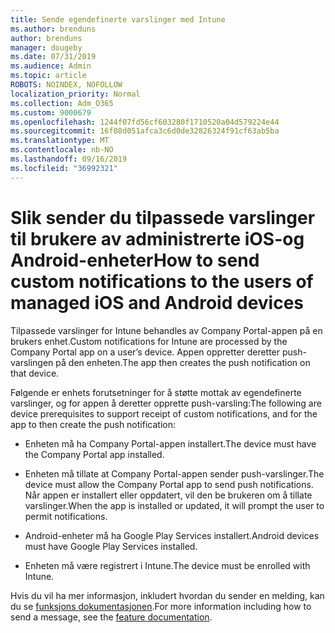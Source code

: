 ```yaml
---
title: Sende egendefinerte varslinger med Intune
ms.author: brenduns
author: brenduns
manager: dougeby
ms.date: 07/31/2019
ms.audience: Admin
ms.topic: article
ROBOTS: NOINDEX, NOFOLLOW
localization_priority: Normal
ms.collection: Adm_O365
ms.custom: 9000679
ms.openlocfilehash: 1244f07fd56cf603280f1710520a04d579224e44
ms.sourcegitcommit: 16f08d051afca3c6d0de32826324f91cf63ab5ba
ms.translationtype: MT
ms.contentlocale: nb-NO
ms.lasthandoff: 09/16/2019
ms.locfileid: "36992321"
---
```

# <a name="how-to-send-custom-notifications-to-the-users-of-managed-ios-and-android-devices"></a><span data-ttu-id="265f7-102">Slik sender du tilpassede varslinger til brukere av administrerte iOS-og Android-enheter</span><span class="sxs-lookup"><span data-stu-id="265f7-102">How to send custom notifications to the users of managed iOS and Android devices</span></span>

<span data-ttu-id="265f7-103">Tilpassede varslinger for Intune behandles av Company Portal-appen på en brukers enhet.</span><span class="sxs-lookup"><span data-stu-id="265f7-103">Custom notifications for Intune are processed by the Company Portal app on a user’s device.</span></span> <span data-ttu-id="265f7-104">Appen oppretter deretter push-varslingen på den enheten.</span><span class="sxs-lookup"><span data-stu-id="265f7-104">The app then creates the push notification on that device.</span></span>

<span data-ttu-id="265f7-105">Følgende er enhets forutsetninger for å støtte mottak av egendefinerte varslinger, og for appen å deretter opprette push-varsling:</span><span class="sxs-lookup"><span data-stu-id="265f7-105">The following are device prerequisites to support receipt of custom notifications, and for the app to then create the push notification:</span></span>

- <span data-ttu-id="265f7-106">Enheten må ha Company Portal-appen installert.</span><span class="sxs-lookup"><span data-stu-id="265f7-106">The device must have the Company Portal app installed.</span></span>  

- <span data-ttu-id="265f7-107">Enheten må tillate at Company Portal-appen sender push-varslinger.</span><span class="sxs-lookup"><span data-stu-id="265f7-107">The device must allow the Company Portal app to send push notifications.</span></span> <span data-ttu-id="265f7-108">Når appen er installert eller oppdatert, vil den be brukeren om å tillate varslinger.</span><span class="sxs-lookup"><span data-stu-id="265f7-108">When the app is installed or updated, it will prompt the user to permit notifications.</span></span>

- <span data-ttu-id="265f7-109">Android-enheter må ha Google Play Services installert.</span><span class="sxs-lookup"><span data-stu-id="265f7-109">Android devices must have Google Play Services installed.</span></span>

- <span data-ttu-id="265f7-110">Enheten må være registrert i Intune.</span><span class="sxs-lookup"><span data-stu-id="265f7-110">The device must be enrolled with Intune.</span></span>

<span data-ttu-id="265f7-111">Hvis du vil ha mer informasjon, inkludert hvordan du sender en melding, kan du se [funksjons dokumentasjonen](https://docs.microsoft.com/intune/custom-notifications).</span><span class="sxs-lookup"><span data-stu-id="265f7-111">For more information including how to send a message, see the [feature documentation](https://docs.microsoft.com/intune/custom-notifications).</span></span>
